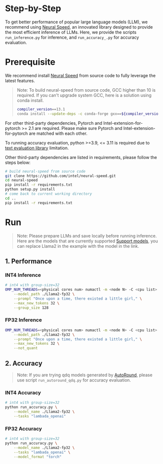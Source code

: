 # Step-by-Step

To get better performance of popular large language models (LLM), we recommend using [Neural Speed](https://github.com/intel/neural-speed.git), an innovated library designed to provide the most efficient inference of LLMs. Here, we provide the scripts `run_inference.py` for inference, and `run_accuracy_.py` for accuracy evaluation. 


# Prerequisite​

We recommend install [Neural Speed](https://github.com/intel/neural-speed.git) from source code to fully leverage the latest features.

> Note: To build neural-speed from source code, GCC higher than 10 is required. If you can't upgrade system GCC, here is a solution using conda install.
> ```bash
> compiler_version==13.1
> conda install --update-deps -c conda-forge gxx==${compiler_version} gcc==${compiler_version} gxx_linux-64==${compiler_version} libstdcxx-ng sysroot_linux-64 -y
> ```

For other third-party dependencies, Pytorch and Intel-extension-for-pytorch >= 2.1 are required. Please make sure Pytorch and Intel-extension-for-pytorch are matched with each other.


To running accuracy evaluation, python >=3.9, <= 3.11 is required due to [text evaluation library](https://github.com/EleutherAI/lm-evaluation-harness/tree/master) limitation.


Other third-party dependencies are listed in requirements, please follow the steps below:


```bash
# build neural-speed from source code
git clone https://github.com/intel/neural-speed.git
cd neural-speed
pip install -r requirements.txt
python setup.py install
# come back to current working directory
cd ..
pip install -r requirements.txt
```

# Run


> Note: Please prepare LLMs and save locally before running inference. Here are the models that are currently supported [Support models](https://github.com/intel/neural-speed/blob/main/docs/supported_models.md), you can replace Llama2 in the example with the model in the link.


## 1. Performance

### INT4 Inference
``` bash
# int4 with group-size=32
OMP_NUM_THREADS=<physical cores num> numactl -m <node N> -C <cpu list> python run_inference.py \
    --model_path ./Llama2-fp32 \
    --prompt "Once upon a time, there existed a little girl," \
    --max_new_tokens 32 \
    --group_size 128
```

### FP32 Inference

``` bash
OMP_NUM_THREADS=<physical cores num> numactl -m <node N> -C <cpu list> python run_inference.py \
    --model_path ./Llama2-fp32 \
    --prompt "Once upon a time, there existed a little girl," \
    --max_new_tokens 32 \
    --not_quant
```


## 2. Accuracy

> Note: If you are trying qdq models generated by [AutoRound](../pytorch/text-generation/quantization/auto_round/README.md), please use script `run_autoround_qdq.py` for accuracy evaluation.


### INT4 Accuracy

```bash
# int4 with group-size=32
python run_accuracy.py \
    --model_name ./Llama2-fp32 \
    --tasks "lambada_openai"
```

### FP32 Accuracy

```bash
# int4 with group-size=32
python run_accuracy.py \
    --model_name ./Llama2-fp32 \
    --tasks "lambada_openai" \
    --model_format "torch"
```
